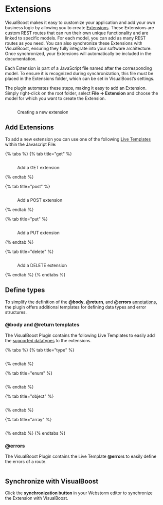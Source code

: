 # Extensions

VisualBoost makes it easy to customize your application and add your own business logic by allowing you to create [Extensions](../model-editor/model/functions/extension.md). These Extensions are custom REST routes that can run their own unique functionality and are linked to specific models. For each model, you can add as many REST routes as you need. You can also synchronize these Extensions with VisualBoost, ensuring they fully integrate into your software architecture. Once synchronized, your Extensions will automatically be included in the documentation.&#x20;

Each Extension is part of a JavaScript file named after the corresponding model. To ensure it is recognized during synchronization, this file must be placed in the Extensions folder, which can be set in VisualBoost’s settings.&#x20;

The plugin automates these steps, making it easy to add an Extension. Simply right-click on the root folder, select **File -> Extension** and choose the model for which you want to create the Extension.

<figure><img src="../.gitbook/assets/add_extension.gif" alt=""><figcaption><p>Creating a new extension</p></figcaption></figure>

## Add Extensions

To add a new extension you can use one of the following [Live Templates](https://www.jetbrains.com/help/webstorm/using-live-templates.html#live\_templates\_types) within the Javascript File:

{% tabs %}
{% tab title="get" %}
<figure><img src="../.gitbook/assets/add_extension_get.gif" alt=""><figcaption><p>Add a GET extension</p></figcaption></figure>
{% endtab %}

{% tab title="post" %}
<figure><img src="../.gitbook/assets/add_extension_post.gif" alt=""><figcaption><p>Add a POST extension</p></figcaption></figure>
{% endtab %}

{% tab title="put" %}
<figure><img src="../.gitbook/assets/add_extension_put.gif" alt=""><figcaption><p>Add a PUT extension</p></figcaption></figure>
{% endtab %}

{% tab title="delete" %}
<figure><img src="../.gitbook/assets/add_extension_delete.gif" alt=""><figcaption><p>Add a DELETE extension</p></figcaption></figure>
{% endtab %}
{% endtabs %}



## Define types

To simplify the definition of the **@body**, **@return**, and **@errors** [annotations](../model-editor/model/functions/extension.md#annotation-values), the plugin offers additional templates for defining data types and error structures.&#x20;

### @body and @return templates

The VisualBoost Plugin contains the following Live Templates to easily add the [supported datatypes](../model-editor/model/functions/extension.md#annotation-values) to the extensions.

{% tabs %}
{% tab title="type" %}
<figure><img src="../.gitbook/assets/select_simple_type.gif" alt=""><figcaption></figcaption></figure>
{% endtab %}

{% tab title="enum" %}
<figure><img src="../.gitbook/assets/add_enum.gif" alt=""><figcaption></figcaption></figure>


{% endtab %}

{% tab title="object" %}
<figure><img src="../.gitbook/assets/add_object.gif" alt=""><figcaption></figcaption></figure>


{% endtab %}

{% tab title="array" %}
<figure><img src="../.gitbook/assets/add_array.gif" alt=""><figcaption></figcaption></figure>


{% endtab %}
{% endtabs %}

### @errors

The VisualBoost Plugin contains the Live Template **@errors** to easily define the errors of a route.

<figure><img src="../.gitbook/assets/add_errors.gif" alt=""><figcaption></figcaption></figure>



## Synchronize with VisualBoost

Click the **synchronization button** in your Webstorm editor to synchronize the Extension with VisualBoost.

<figure><img src="../.gitbook/assets/synchronized.gif" alt=""><figcaption></figcaption></figure>
